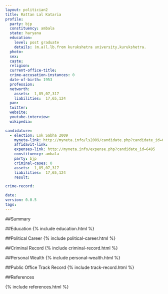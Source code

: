 ```yaml
---
layout: politician2
title: Rattan Lal Kataria
profile: 
  party: bjp
  constituency: ambala
  state: haryana
  education: 
    level: post graduate
    details: (m.a)l.lb.from kurukshetra university,kurukshetra.
  photo: 
  sex: 
  caste: 
  religion: 
  current-office-title: 
  crime-accusation-instances: 0
  date-of-birth: 1953
  profession: 
  networth: 
    assets:  1,85,07,317
    liabilities:  17,65,124
  pan: 
  twitter: 
  website: 
  youtube-interview: 
  wikipedia: 

candidature: 
  - election: Lok Sabha 2009
    myneta-link: http://myneta.info/ls2009/candidate.php?candidate_id=6495
    affidavit-link: 
    expenses-link: http://myneta.info/expense.php?candidate_id=6495
    constituency: ambala 
    party: bjp
    criminal-cases: 0
    assets:  1,85,07,317
    liabilities:  17,65,124
    result:  

crime-record: 

date: 
version: 0.0.5
tags: 
---
```

##Summary


##Education
{% include education.html %}


##Political Career
{% include political-career.html %}


##Criminal Record
{% include criminal-record.html %}


##Personal Wealth
{% include personal-wealth.html %}


##Public Office Track Record
{% include track-record.html %}


##References


{% include references.html %}